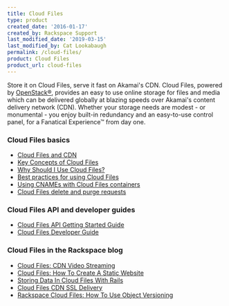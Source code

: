 ```yaml
---
title: Cloud Files
type: product
created_date: '2016-01-17'
created_by: Rackspace Support
last_modified_date: '2019-03-15'
last_modified_by: Cat Lookabaugh
permalink: /cloud-files/
product: Cloud Files
product_url: cloud-files
---
```


Store it on Cloud Files, serve it fast on Akamai's CDN. Cloud Files, powered by
[OpenStack&reg;](https://www.rackspace.com/cloudbuilders/openstack/), provides an
easy to use online storage for files and media which can be delivered globally
at blazing speeds over Akamai's content delivery network (CDN). Whether your
storage needs are modest - or monumental - you enjoy built-in redundancy and an
easy-to-use control panel, for a Fanatical Experience&trade; from day one.

###  Cloud Files basics

- [Cloud Files and CDN](/support/support/how-to/getting-started-with-cloud-files-and-cdn/)
- [Key Concepts of Cloud Files](/support/how-to/cloud-files-key-concepts)
- [Why Should I Use Cloud Files?](/support/how-to/why-choose-cloud-files)
- [Best practices for using Cloud Files](/support/how-to/best-practices-for-using-cloud-files)
- [Using CNAMEs with Cloud Files containers](/support/how-to/using-cnames-with-cloud-files-containers)
- [Cloud Files delete and purge requests](/support/how-to/cloud-files-deletion-and-purge-requests)

###  Cloud Files API and developer guides

- [Cloud Files API Getting Started Guide](https://docs.rackspace.com/docs/cloud-files/v1/developer-guide/#getting-started)
- [Cloud Files Developer Guide](https://docs.rackspace.com/docs/cloud-files/v1/developer-guide/#document-developer-guide)


### Cloud Files in the Rackspace blog

-   [Cloud Files: CDN Video Streaming](https://www.rackspace.com/blog/cloud-files-adds-cdn-video-streaming/)
-   [Cloud Files: How To Create A Static Website](https://www.rackspace.com/blog/rackspace-cloud-files-how-to-create-a-static-website/)
-   [Storing Data In Cloud Files With Rails](https://www.rackspace.com/blog/storing-data-in-cloud-files-with-rails/)
-   [Cloud Files CDN SSL Delivery](https://blog.rackspace.com/its-here-cloud-files-now-supports-cnames-for-cdn-enabled-content/)
-   [Rackspace Cloud Files: How To Use Object Versioning](https://www.rackspace.com/blog/rackspace-cloud-files-how-to-use-object-versioning/)
